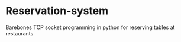 # Reservation-system
Barebones TCP socket programming in python for reserving tables at restaurants
